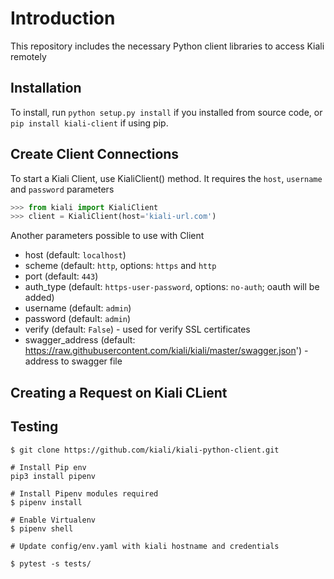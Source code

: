 # Introduction
This repository includes the necessary Python client libraries to access Kiali remotely

## Installation

To install, run ``python setup.py install`` if you installed from source code, or ``pip install kiali-client`` if using pip.


## Create Client Connections
To start a Kiali Client, use KialiClient() method. It requires the `host`, `username` and `password` parameters

```python
>>> from kiali import KialiClient
>>> client = KialiClient(host='kiali-url.com')
```

Another parameters possible to use with Client
* host (default: `localhost`)
* scheme (default: `http`, options: `https` and `http`
* port (default: `443`)
* auth_type (default: `https-user-password`, options: `no-auth`; oauth will be added)
* username (default: `admin`)
* password (default: `admin`)
* verify   (default: `False`) - used for verify SSL certificates
* swagger_address (default: https://raw.githubusercontent.com/kiali/kiali/master/swagger.json') - address to swagger file


## Creating a Request on Kiali CLient

## Testing

```shell
$ git clone https://github.com/kiali/kiali-python-client.git

# Install Pip env
pip3 install pipenv

# Install Pipenv modules required
$ pipenv install

# Enable Virtualenv
$ pipenv shell

# Update config/env.yaml with kiali hostname and credentials

$ pytest -s tests/
```